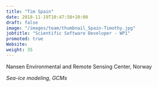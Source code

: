 ```yaml
---
title: "Tim Spain"
date: 2018-11-19T10:47:58+10:00
draft: false
image: "/images/team/thumbnail_Spain-Timothy.jpg"
jobtitle: "Scientific Software Developer - WP1"
promoted: true
Website:
weight: 35
---
```


Nansen Environmental and Remote Sensing Center, Norway

*Sea-ice modeling, GCMs*
